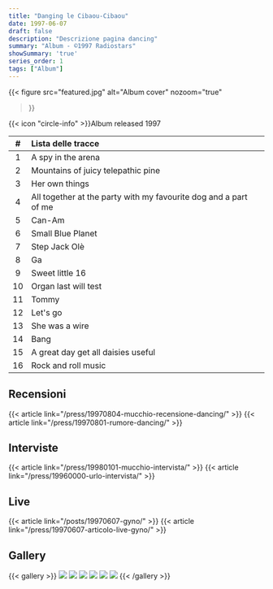 ```yaml
---
title: "Danging le Cibaou-Cibaou"
date: 1997-06-07
draft: false
description: "Descrizione pagina dancing"
summary: "Album - ©1997 Radiostars"
showSummary: 'true'
series_order: 1
tags: ["Album"]
---
```


{{< figure
    src="featured.jpg"
    alt="Album cover"
    nozoom="true"
>}}

{{< icon "circle-info" >}}Album released 1997


| #     | Lista delle tracce                    |               |
| :---: | :---                                  | :---          |
| 1     | A spy in the arena                    |               |
| 2     | Mountains of juicy telepathic pine    |
| 3     | Her own things                        |
| 4     | All together at the party with my favourite dog and a part of me |
| 5     | Can-Am                                |
| 6     | Small Blue Planet                     |
| 7     | Step Jack Olè                         |
| 8     | Ga                                    |
| 9     | Sweet little 16                       |
| 10    | Organ last will test                  |
| 11    | Tommy                                 |
| 12    | Let's go                              |
| 13    | She was a wire                        |
| 14    | Bang                                  |
| 15    | A great day get all daisies useful    |
| 16    | Rock and roll music                   |

## Recensioni
{{< article link="/press/19970804-mucchio-recensione-dancing/" >}}
{{< article link="/press/19970801-rumore-dancing/" >}}

## Interviste
{{< article link="/press/19980101-mucchio-intervista/" >}}
{{< article link="/press/19960000-urlo-intervista/" >}}

## Live
{{< article link="/posts/19970607-gyno/" >}}
{{< article link="/press/19970607-articolo-live-gyno/" >}}

## Gallery
{{< gallery >}}
    <img src="fiori.jpg" class="grid-w33"/>
    <img src="logo.jpg" class="grid-w33"/>
    <img src="max.jpg" class="grid-w33"/>
    <img src="dadda.jpg" class="grid-w33"/>
    <img src="cico.jpg" class="grid-w33"/>
    <img src="retro.jpg" class="grid-w33"/>
{{< /gallery >}}
